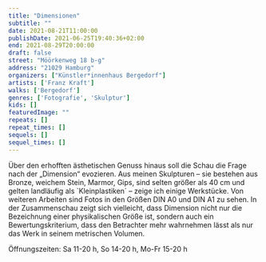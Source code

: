 ```yaml
---
title: "Dimensionen"
subtitle: ""
date: 2021-08-21T11:00:00
publishDate: 2021-06-25T19:40:36+02:00
end: 2021-08-29T20:00:00
draft: false
street: "Möörkenweg 18 b-g"
address: "21029 Hamburg"
organizers: ["Künstler*innenhaus Bergedorf"]
artists: ['Franz Kraft']
walks: ['Bergedorf']
genres: ['Fotografie', 'Skulptur']
kids: []
featuredImage: ""
repeats: []
repeat_times: []
sequels: []
sequel_times: []
---
```


Über den erhofften ästhetischen Genuss hinaus soll die Schau die Frage nach der „Dimension“ evozieren. Aus meinen Skulpturen – sie bestehen aus Bronze, weichem Stein, Marmor, Gips, sind selten größer als 40 cm und gelten landläufig als `Kleinplastiken´ – zeige ich einige Werkstücke. Von weiteren Arbeiten sind Fotos in den Größen DIN A0 und DIN A1 zu sehen. In der Zusammenschau zeigt sich vielleicht, dass Dimension nicht nur die Bezeichnung einer physikalischen Größe ist, sondern auch ein Bewertungskriterium, dass den Betrachter mehr wahrnehmen lässt als nur das Werk in seinem metrischen Volumen.

Öffnungszeiten: Sa 11-20 h, So 14-20 h, Mo-Fr 15-20 h
